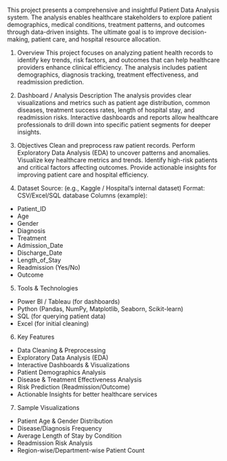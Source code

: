This project presents a comprehensive and insightful Patient Data Analysis system. The analysis enables healthcare stakeholders to explore patient demographics, medical conditions, treatment patterns, and outcomes through data-driven insights. The ultimate goal is to improve decision-making, patient care, and hospital resource allocation.

1. Overview
This project focuses on analyzing patient health records to identify key trends, risk factors, and outcomes that can help healthcare providers enhance clinical efficiency. The analysis includes patient demographics, diagnosis tracking, treatment effectiveness, and readmission prediction.

2. Dashboard / Analysis Description
The analysis provides clear visualizations and metrics such as patient age distribution, common diseases, treatment success rates, length of hospital stay, and readmission risks. Interactive dashboards and reports allow healthcare professionals to drill down into specific patient segments for deeper insights.

3. Objectives
Clean and preprocess raw patient records.
Perform Exploratory Data Analysis (EDA) to uncover patterns and anomalies.
Visualize key healthcare metrics and trends.
Identify high-risk patients and critical factors affecting outcomes.
Provide actionable insights for improving patient care and hospital efficiency.

4. Dataset
Source: (e.g., Kaggle / Hospital’s internal dataset)
Format: CSV/Excel/SQL database
Columns (example):
- Patient_ID
- Age
- Gender
- Diagnosis
- Treatment
- Admission_Date
- Discharge_Date
- Length_of_Stay
- Readmission (Yes/No)
- Outcome
  
5. Tools & Technologies
- Power BI / Tableau (for dashboards)
- Python (Pandas, NumPy, Matplotlib, Seaborn, Scikit-learn)
- SQL (for querying patient data)
- Excel (for initial cleaning)

6. Key Features
- Data Cleaning & Preprocessing
- Exploratory Data Analysis (EDA)
- Interactive Dashboards & Visualizations
- Patient Demographics Analysis
- Disease & Treatment Effectiveness Analysis
- Risk Prediction (Readmission/Outcome)
- Actionable Insights for better healthcare services

7. Sample Visualizations
- Patient Age & Gender Distribution
- Disease/Diagnosis Frequency
- Average Length of Stay by Condition
- Readmission Risk Analysis
- Region-wise/Department-wise Patient Count
